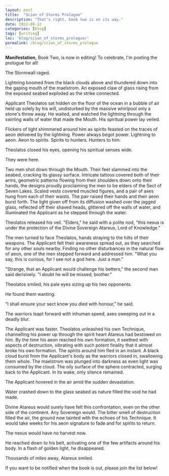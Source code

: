 ```yaml
---
layout: post
title:  "Scion of Storms Prologue"
description: "That's right, book two is on its way."
date: 2022-09-22
categories: [blog]
tags: [writing]
loc: 'blog/scion_of_storms_prologue/'
permalink: /blog/scion_of_storms_prologue
---
```


**Manifestation,** Book Two, is now in editing! To celebrate, I'm posting the prologue for all! 

<div class="writing-extract" markdown="1">

The Stormwall raged. 

Lightning boomed from the black clouds above and thundered down into the gaping mouth of the maelstrom. An exposed claw of glass rising from the exposed seabed exploded as the strike connected. 

Applicant Theolatos sat hidden on the floor of the ocean in a bubble of air held up solely by his will, undisturbed by the massive whirlpool only a stone's throw away. He waited, and watched the lightning through the swirling walls of water that made the Mouth. His spiritual power lay veiled.

Flickers of light shimmered around him as spirits feasted on the traces of aeon delivered by the lightning. Power always begot power. Lightning to aeon. Aeon to spirits. Spirits to hunters. Hunters to him.

Theolatos closed his eyes, opening his spiritual senses wide. 

They were here.

Two men shot down through the Mouth. Their feet slammed into the seabed, cracking its glassy surface. Intricate tattoos covered both of their arms, geometric patterns flowing from their shoulders down onto their hands, the designs proudly proclaiming the men to be elders of the Sect of Seven Lakes. Scaled vests covered muscled figures, and a pair of  axes hung from each of their waists. The pair raised their hands and their aeon burst forth. The light given off from its diffusion washed over the jagged glass, reflected off their shaved heads, glittered off the walls of water, and illuminated the Applicant as he stepped through the water. 

Theolatos released his veil. "Elders," he said with a polite nod, "this nexus is under the protection of the Divine Sovereign Atareus, Lord of Knowledge."

The men turned to face Theolatos, hands straying to the hilts of their weapons. The Applicant felt their awareness spread out, as they searched for any other souls nearby. Finding no other disturbances in the natural flow of aeon, one of the men stepped forward and addressed him. "What you say, this is curious, for I see not a god here. Just a man."

"Strange, that an Applicant would challenge his betters," the second man said derisively. "I doubt he will be missed, brother."

Theolatos smiled, his pale eyes sizing up his two opponents. 

He found them wanting.

"I shall ensure your sect know you died with honour," he said.

The warriors leapt forward with inhuman speed, axes sweeping out in a deadly blur.

The Applicant was faster. Theolatos unleashed his own Technique, channelling his power up through the spirit heart Atareus had bestowed on him. By the time his aeon reached his own formation, it seethed with aspects of destruction, vibrating with such potent finality that it almost broke his own formation. The spirits around him fled in an instant. A black cloud burst from the Applicant's body as the warriors closed in, swallowing them whole. The maelstrom was plunged into darkness as even light was consumed by the cloud. The oily surface of the sphere contracted, surging back to the Applicant. In its wake, only silence remained.

The Applicant hovered in the air amid the sudden devastation.

Water crashed down to the glass seabed as nature filled the void he had made.

Divine Atareus would surely have felt this confrontation, even on the other side of the continent. Any Sovereign would. The bitter smell of destruction filled the air, the ground now tainted with the echoes of his Technique. It would take weeks for his aeon signature to fade and for spirits to return. 

The nexus would have no harvest now.

He reached down to his belt, activating one of the few artifacts around his body. In a flash of golden light, he disappeared.

Thousands of miles away, Atareus smiled.


</div>




If you want to be notified when the book is out, please join the list below!


